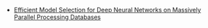 - [Efficient Model Selection for Deep Neural Networks on Massively Parallel Processing Databases](https://youtu.be/FSQ_EAOeCzo)
